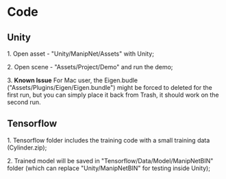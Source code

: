 Code
============


Unity
------------
<p>
  1. Open asset - "Unity/ManipNet/Assets" with Unity;
</p>
<p>
  2. Open scene - "Assets/Project/Demo" and run the demo;
</p>
<p>
  3. <b>Known Issue</b> For Mac user, the Eigen.budle ("Assets/Plugins/Eigen/Eigen.bundle") might be forced to deleted for the first run, but you can simply place it back from Trash, it should work on the second run.
</p>

Tensorflow
------------
<p>
  1. Tensorflow folder includes the training code with a small training data (Cylinder.zip);
</p>
<p>
  2. Trained model will be saved in "Tensorflow/Data/Model/ManipNetBIN" folder (which can replace "Unity/ManipNetBIN" for testing inside Unity);
</p>
